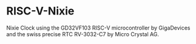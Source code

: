 # RISC-V-Nixie
Nixie Clock using the GD32VF103 RISC-V microcontroller by GigaDevices and the swiss precise RTC RV-3032-C7 by Micro Crystal AG.
